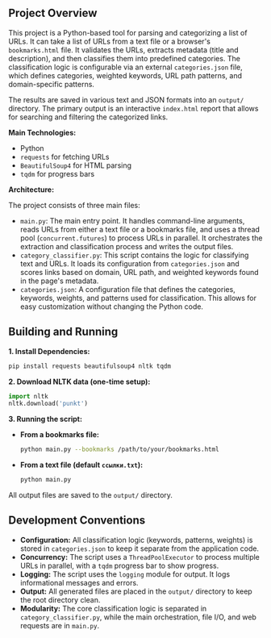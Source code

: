 ## Project Overview

This project is a Python-based tool for parsing and categorizing a list of URLs. It can take a list of URLs from a text file or a browser's `bookmarks.html` file. It validates the URLs, extracts metadata (title and description), and then classifies them into predefined categories. The classification logic is configurable via an external `categories.json` file, which defines categories, weighted keywords, URL path patterns, and domain-specific patterns.

The results are saved in various text and JSON formats into an `output/` directory. The primary output is an interactive `index.html` report that allows for searching and filtering the categorized links.

**Main Technologies:**

*   Python
*   `requests` for fetching URLs
*   `BeautifulSoup4` for HTML parsing
*   `tqdm` for progress bars

**Architecture:**

The project consists of three main files:

*   `main.py`: The main entry point. It handles command-line arguments, reads URLs from either a text file or a bookmarks file, and uses a thread pool (`concurrent.futures`) to process URLs in parallel. It orchestrates the extraction and classification process and writes the output files.
*   `category_classifier.py`: This script contains the logic for classifying text and URLs. It loads its configuration from `categories.json` and scores links based on domain, URL path, and weighted keywords found in the page's metadata.
*   `categories.json`: A configuration file that defines the categories, keywords, weights, and patterns used for classification. This allows for easy customization without changing the Python code.

## Building and Running

**1. Install Dependencies:**

```bash
pip install requests beautifulsoup4 nltk tqdm
```

**2. Download NLTK data (one-time setup):**

```python
import nltk
nltk.download('punkt')
```

**3. Running the script:**

*   **From a bookmarks file:**
    ```bash
    python main.py --bookmarks /path/to/your/bookmarks.html
    ```
*   **From a text file (default `ссылки.txt`):**
    ```bash
    python main.py
    ```

All output files are saved to the `output/` directory.

## Development Conventions

*   **Configuration:** All classification logic (keywords, patterns, weights) is stored in `categories.json` to keep it separate from the application code.
*   **Concurrency:** The script uses a `ThreadPoolExecutor` to process multiple URLs in parallel, with a `tqdm` progress bar to show progress.
*   **Logging:** The script uses the `logging` module for output. It logs informational messages and errors.
*   **Output:** All generated files are placed in the `output/` directory to keep the root directory clean.
*   **Modularity:** The core classification logic is separated in `category_classifier.py`, while the main orchestration, file I/O, and web requests are in `main.py`.